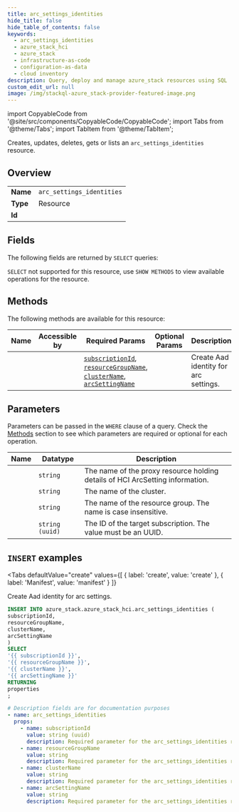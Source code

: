 ```yaml
--- 
title: arc_settings_identities
hide_title: false
hide_table_of_contents: false
keywords:
  - arc_settings_identities
  - azure_stack_hci
  - azure_stack
  - infrastructure-as-code
  - configuration-as-data
  - cloud inventory
description: Query, deploy and manage azure_stack resources using SQL
custom_edit_url: null
image: /img/stackql-azure_stack-provider-featured-image.png
---
```


import CopyableCode from '@site/src/components/CopyableCode/CopyableCode';
import Tabs from '@theme/Tabs';
import TabItem from '@theme/TabItem';

Creates, updates, deletes, gets or lists an <code>arc_settings_identities</code> resource.

## Overview
<table><tbody>
<tr><td><b>Name</b></td><td><code>arc_settings_identities</code></td></tr>
<tr><td><b>Type</b></td><td>Resource</td></tr>
<tr><td><b>Id</b></td><td><CopyableCode code="azure_stack.azure_stack_hci.arc_settings_identities" /></td></tr>
</tbody></table>

## Fields

The following fields are returned by `SELECT` queries:

`SELECT` not supported for this resource, use `SHOW METHODS` to view available operations for the resource.


## Methods

The following methods are available for this resource:

<table>
<thead>
    <tr>
    <th>Name</th>
    <th>Accessible by</th>
    <th>Required Params</th>
    <th>Optional Params</th>
    <th>Description</th>
    </tr>
</thead>
<tbody>
<tr>
    <td><a href="#create"><CopyableCode code="create" /></a></td>
    <td><CopyableCode code="insert" /></td>
    <td><a href="#parameter-subscriptionId"><code>subscriptionId</code></a>, <a href="#parameter-resourceGroupName"><code>resourceGroupName</code></a>, <a href="#parameter-clusterName"><code>clusterName</code></a>, <a href="#parameter-arcSettingName"><code>arcSettingName</code></a></td>
    <td></td>
    <td>Create Aad identity for arc settings.</td>
</tr>
</tbody>
</table>

## Parameters

Parameters can be passed in the `WHERE` clause of a query. Check the [Methods](#methods) section to see which parameters are required or optional for each operation.

<table>
<thead>
    <tr>
    <th>Name</th>
    <th>Datatype</th>
    <th>Description</th>
    </tr>
</thead>
<tbody>
<tr id="parameter-arcSettingName">
    <td><CopyableCode code="arcSettingName" /></td>
    <td><code>string</code></td>
    <td>The name of the proxy resource holding details of HCI ArcSetting information.</td>
</tr>
<tr id="parameter-clusterName">
    <td><CopyableCode code="clusterName" /></td>
    <td><code>string</code></td>
    <td>The name of the cluster.</td>
</tr>
<tr id="parameter-resourceGroupName">
    <td><CopyableCode code="resourceGroupName" /></td>
    <td><code>string</code></td>
    <td>The name of the resource group. The name is case insensitive.</td>
</tr>
<tr id="parameter-subscriptionId">
    <td><CopyableCode code="subscriptionId" /></td>
    <td><code>string (uuid)</code></td>
    <td>The ID of the target subscription. The value must be an UUID.</td>
</tr>
</tbody>
</table>

## `INSERT` examples

<Tabs
    defaultValue="create"
    values={[
        { label: 'create', value: 'create' },
        { label: 'Manifest', value: 'manifest' }
    ]}
>
<TabItem value="create">

Create Aad identity for arc settings.

```sql
INSERT INTO azure_stack.azure_stack_hci.arc_settings_identities (
subscriptionId,
resourceGroupName,
clusterName,
arcSettingName
)
SELECT 
'{{ subscriptionId }}',
'{{ resourceGroupName }}',
'{{ clusterName }}',
'{{ arcSettingName }}'
RETURNING
properties
;
```
</TabItem>
<TabItem value="manifest">

```yaml
# Description fields are for documentation purposes
- name: arc_settings_identities
  props:
    - name: subscriptionId
      value: string (uuid)
      description: Required parameter for the arc_settings_identities resource.
    - name: resourceGroupName
      value: string
      description: Required parameter for the arc_settings_identities resource.
    - name: clusterName
      value: string
      description: Required parameter for the arc_settings_identities resource.
    - name: arcSettingName
      value: string
      description: Required parameter for the arc_settings_identities resource.
```
</TabItem>
</Tabs>
